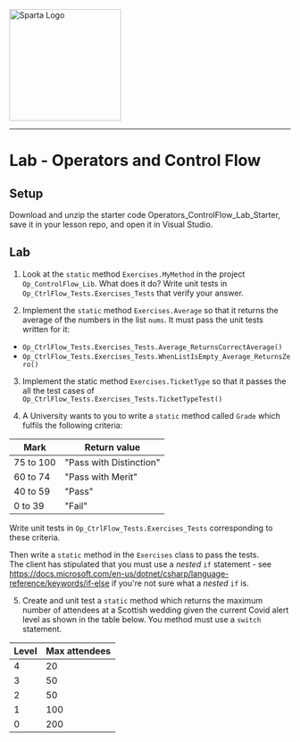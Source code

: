 <img src="https://boolerang.co.uk/wp-content/uploads/job-manager-uploads/company_logo/2018/04/SG-Logo-Black.png" alt="Sparta Logo" width="200"/>

---
# Lab - Operators and Control Flow

## Setup
Download and unzip the starter code Operators_ControlFlow_Lab_Starter, save it in your lesson repo, and open it in Visual Studio.

## Lab
1. Look at the `static` method `Exercises.MyMethod` in the project `Op_ControlFlow_Lib`.  What does it do?  Write unit tests in `Op_CtrlFlow_Tests.Exercises_Tests` that verify your answer.

2. Implement the `static` method `Exercises.Average` so that it returns the average of the numbers in the list `nums`.  It must pass the unit tests written for it:
  - `Op_CtrlFlow_Tests.Exercises_Tests.Average_ReturnsCorrectAverage()`
  - `Op_CtrlFlow_Tests.Exercises_Tests.WhenListIsEmpty_Average_ReturnsZero()`

3. Implement the static method `Exercises.TicketType` so that it passes the all the test cases of  `Op_CtrlFlow_Tests.Exercises_Tests.TicketTypeTest()`

4.  A University wants to you to write a `static` method called `Grade` which fulfils the following criteria:

Mark      |  Return value
----------|------------------------
75 to 100 | "Pass with Distinction"
60 to 74  | "Pass with Merit"
40 to 59  | "Pass"
0 to 39   | "Fail"

Write unit tests in `Op_CtrlFlow_Tests.Exercises_Tests` corresponding to these criteria.

Then write a `static` method in the `Exercises` class to pass the tests.  
The client has stipulated that you must use a *nested* `if` statement - see https://docs.microsoft.com/en-us/dotnet/csharp/language-reference/keywords/if-else if you're not sure what a *nested* `if` is.

5. Create and unit test a `static` method which returns the maximum number of attendees at a Scottish wedding given the current Covid alert level as shown in the table below.  You method must use a `switch` statement.

Level | Max attendees
------|--------------
4 | 20
3 | 50
2 | 50
1 | 100
0 | 200
